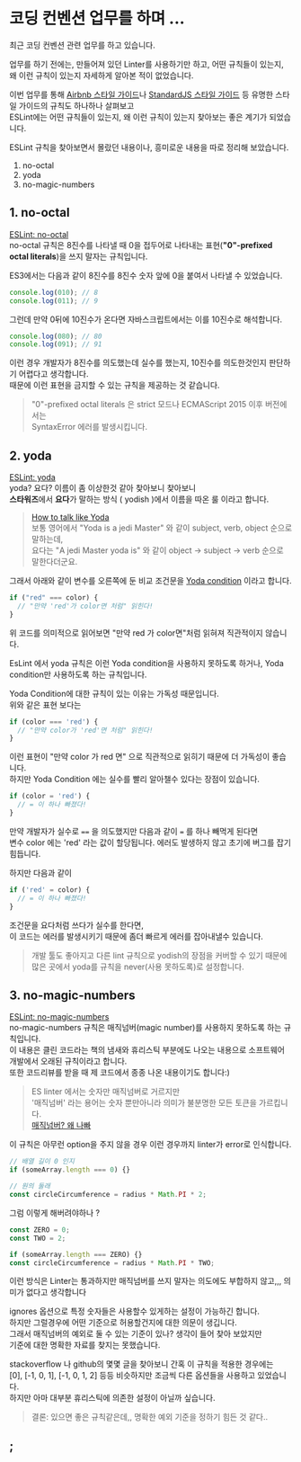 # 코딩 컨벤션 업무를 하며 ...

최근 코딩 컨벤션 관련 업무를 하고 있습니다.  

업무를 하기 전에는, 만들어져 있던 Linter를 사용하기만 하고, 어떤 규칙들이 있는지,  
왜 이런 규칙이 있는지 자세하게 알아본 적이 없었습니다.  

이번 업무를 통해 [Airbnb 스타일 가이드](https://github.com/airbnb/javascript)나 [StandardJS 스타일 가이드](https://standardjs.com/) 등 유명한 스타일 가이드의 규칙도 하나하나 살펴보고  
ESLint에는 어떤 규칙들이 있는지, 왜 이런 규칙이 있는지 찾아보는 좋은 계기가 되었습니다.  

ESLint 규칙을 찾아보면서 몰랐던 내용이나, 흥미로운 내용을 따로 정리해 보았습니다. 

1. no-octal  
1. yoda  
1. no-magic-numbers  


## 1. no-octal
[ESLint: no-octal](https://eslint.org/docs/rules/no-octal)  
no-octal 규칙은 8진수를 나타낼 때 0을 접두어로 나타내는 표현(**"0"-prefixed octal literals**)을 쓰지 말자는 규칙입니다.  

ES3에서는 다음과 같이 8진수를 8진수 숫자 앞에 0을 붙여서 나타낼 수 있었습니다.  

```javascript
console.log(010); // 8
console.log(011); // 9
```

그런데 만약 0뒤에 10진수가 온다면 자바스크립트에서는 이를 10진수로 해석합니다.

```javascript
console.log(080); // 80
console.log(091); // 91
```
  
이런 경우 개발자가 8진수를 의도했는데 실수를 했는지, 10진수를 의도한것인지 판단하기 어렵다고 생각합니다.  
때문에 이런 표현을 금지할 수 있는 규칙을 제공하는 것 같습니다.
   
> "0"-prefixed octal literals 은 strict 모드나 ECMAScript 2015 이후 버전에서는  
> SyntaxError 에러를 발생시킵니다.  


## 2. yoda
[ESLint: yoda](https://eslint.org/docs/rules/yoda)  
yoda? 요다? 이름이 좀 이상한것 같아 찾아보니 찾아보니  
**스타워즈**에서 **요다**가 말하는 방식 ( yodish )에서 이름을 따온 룰 이라고 합니다.

> [How to talk like Yoda](https://www.youtube.com/watch?v=O8yXTxodxrg)  
> 보통 영어에서 "Yoda is a jedi Master" 와 같이 subject, verb, object 순으로 말하는데,  
> 요다는 "A jedi Master yoda is" 와 같이 object -> subject -> verb 순으로 말한다더군요.  
  
그래서 아래와 같이 변수를 오른쪽에 둔 비교 조건문을 [Yoda condition](https://en.wikipedia.org/wiki/Yoda_conditions) 이라고 합니다.  

```javascript
if ("red" === color) {
  // "만약 'red'가 color면 처럼" 읽힌다!
}
```

위 코드를 의미적으로 읽어보면 "만약 red 가 color면"처럼 읽혀져 직관적이지 않습니다.  

EsLint 에서 yoda 규칙은 이런 Yoda condition을 사용하지 못하도록 하거나,
Yoda condition만 사용하도록 하는 규칙입니다.  
 
Yoda Condition에 대한 규칙이 있는 이유는 가독성 때문입니다.  
위와 같은 표현 보다는
```javascript
if (color === 'red') {
  // "만약 color가 'red'면 처럼" 읽힌다!
}
```
이런 표현이 "만약 color 가 red 면" 으로 직관적으로 읽히기 때문에 더 가독성이 좋습니다.  
하지만 Yoda Condition 에는 실수를 빨리 알아챌수 있다는 장점이 있습니다.
```javascript
if (color = 'red') {
  // = 이 하나 빠졌다!
}
```
만약 개발자가 실수로 `==` 을 의도했지만 다음과 같이 `=` 를 하나 빼먹게 된다면  
변수 color 에는 'red' 라는 값이
할당됩니다. 에러도 발생하지 않고 초기에 버그를 잡기 힘듭니다.  

하지만 다음과 같이
```javascript
if ('red' = color) {
  // = 이 하나 빠졌다!
}
```
조건문을 요다처럼 쓰다가 실수를 한다면,  
이 코드는 에러를 발생시키기 때문에 좀더 빠르게 에러를 잡아내낼수 있습니다.  

> 개발 툴도 좋아지고 다른 lint 규칙으로 yodish의 장점을 커버할 수 있기 때문에  
> 많은 곳에서 yoda를 규칙을 never(사용 못하도록)로 설정합니다.  


## 3. no-magic-numbers
[ESLint: no-magic-numbers](https://eslint.org/docs/rules/no-magic-numbers)  
no-magic-numbers 규칙은 매직넘버(magic number)를 사용하지 못하도록 하는 규칙입니다.  
이 내용은 클린 코드라는 책의 냄새와 휴리스틱 부분에도 나오는 내용으로 소프트웨어 개발에서 오래된 규칙이라고 합니다.  
또한 코드리뷰를 받을 때 제 코드에서 종종 나온 내용이기도 합니다:)

> ES linter 에서는 숫자만 매직넘버로 거르지만  
> '매직넘버' 라는 용어는 숫자 뿐만아니라 의미가 불분명한 모든 토큰을 가르킵니다.  
> [매직넘버? 왜 나빠](https://stackoverflow.com/questions/47882/what-is-a-magic-number-and-why-is-it-bad)

이 규칙은 아무런 option을 주지 않을 경우 이런 경우까지 linter가 error로 인식합니다.
```javascript
// 배열 길이 0 인지
if (someArray.length === 0) {} 

// 원의 둘래
const circleCircumference = radius * Math.PI * 2; 
```
그럼 이렇게 해버려야하나 ? 
```javascript
const ZERO = 0;
const TWO = 2;

if (someArray.length === ZERO) {}
const circleCircumference = radius * Math.PI * TWO; 
```
이런 방식은 Linter는 통과하지만 매직넘버를 쓰지 말자는 의도에도 부합하지 않고,,, 의미가 없다고 생각합니다

ignores 옵션으로 특정 숫자들은 사용할수 있게하는 설정이 가능하긴 합니다.  
하지만 그럴경우에 어떤 기준으로 허용할건지에 대한 의문이 생깁니다.  
그래서 매직넘버의 예외로 둘 수 있는 기준이 있나? 생각이 들어 찾아 보았지만  
기준에 대한 명확한 자료를 찾지는 못했습니다.  

stackoverflow 나 github의 몇몇 글을 찾아보니 간혹 이 규칙을 적용한 경우에는  
\[0\], \[-1, 0, 1\], \[-1, 0, 1, 2\] 등등 비슷하지만 조금씩 다른 옵션들을 사용하고 있었습니다.  
하지만 아마 대부분 휴리스틱에 의존한 설정이 아닐까 싶습니다.  


> 결론: 있으면 좋은 규칙같은데,, 명확한 예외 기준을 정하기 힘든 것 같다..

## ;